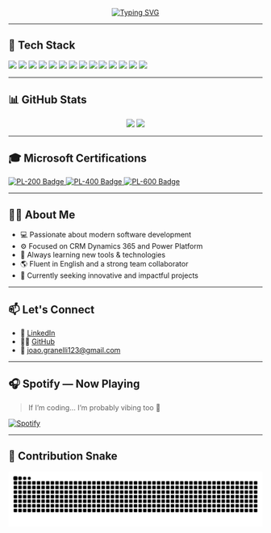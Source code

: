 <!-- Título animado com efeito de digitação -->
<p align="center">
  <a href="https://github.com/joaopedrogranelli">
    <img src="https://readme-typing-svg.herokuapp.com?font=Fira+Code&size=24&duration=3000&pause=1000&color=58A6FF&center=true&vCenter=true&width=1000&lines=Hi+there!+I'm+João+Pedro+Granelli;Software+Developer+%7C+CRM+%7C+Power+Platform+Consultant;Welcome+to+my+GitHub!+💻" alt="Typing SVG" />
  </a>
</p>


---


## 🧠 Tech Stack

<p align="left">
  <!-- Front-End -->
  <img src="https://img.shields.io/badge/JavaScript-F7DF1E?style=for-the-badge&logo=javascript&logoColor=black" />
  <img src="https://img.shields.io/badge/TypeScript-3178C6?style=for-the-badge&logo=typescript&logoColor=white" />
  <img src="https://img.shields.io/badge/React-20232A?style=for-the-badge&logo=react&logoColor=61DAFB" />
  <img src="https://img.shields.io/badge/Next.js-000000?style=for-the-badge&logo=next.js&logoColor=white" />

  <!-- Back-End -->
  <img src="https://img.shields.io/badge/Node.js-339933?style=for-the-badge&logo=nodedotjs&logoColor=white" />
  <img src="https://img.shields.io/badge/C%23-239120?style=for-the-badge&logo=c-sharp&logoColor=white" />
  <img src="https://img.shields.io/badge/SQL-003B57?style=for-the-badge&logo=mysql&logoColor=white" />

  <!-- Git e Versionamento -->
  <img src="https://img.shields.io/badge/Git-F05032?style=for-the-badge&logo=git&logoColor=white" />
  <img src="https://img.shields.io/badge/GitHub-000000?style=for-the-badge&logo=github&logoColor=white" />

  <!-- Outros -->
  <img src="https://img.shields.io/badge/VTEX-E72C37?style=for-the-badge&logo=vtex&logoColor=white" />

  <!-- Microsoft Stack -->
  <img src="https://img.shields.io/badge/Power%20Apps-742774?style=for-the-badge" />
  <img src="https://img.shields.io/badge/Power%20Automate-0089D6?style=for-the-badge" />
  <img src="https://img.shields.io/badge/Dynamics%20365-002050?style=for-the-badge" />
  <img src="https://img.shields.io/badge/Azure-0078D4?style=for-the-badge" />
</p>

---

## 📊 GitHub Stats

<p align="center">
  <img height="180em" src="https://github-readme-stats.vercel.app/api?username=joaopedrogranelli&show_icons=true&theme=tokyonight&hide_border=false" />
  <img height="180em" src="https://github-readme-stats.vercel.app/api/top-langs/?username=joaopedrogranelli&layout=compact&theme=tokyonight&hide_border=false"/>
</p>

---

## 🎓 Microsoft Certifications

<p align="left">
  <a href="https://learn.microsoft.com/api/credentials/share/en-us/JoaoPedroGranelli-1050/447869D418B5F96C?sharingId=429808EE9A89148A" target="_blank">
    <img src="https://img.shields.io/badge/PL--200-Power%20Platform%20Functional%20Consultant-0078D4?style=for-the-badge&logo=microsoft&logoColor=white" alt="PL-200 Badge" />
  </a>
  <a href="https://learn.microsoft.com/api/credentials/share/en-us/JoaoPedroGranelli-1050/D58B862FC80E1CFC?sharingId=429808EE9A89148A" target="_blank">
    <img src="https://img.shields.io/badge/PL--400-Power%20Platform%20Developer-0078D4?style=for-the-badge&logo=microsoft&logoColor=white" alt="PL-400 Badge" />
  </a>
  <a href="https://learn.microsoft.com/en-us/users/joaopedrogranelli-1050/credentials/40e2d4424817c0f2" target="_blank">
    <img src="https://img.shields.io/badge/PL--600-Power%20Platform%20Solution%20Architect-0078D4?style=for-the-badge&logo=microsoft&logoColor=white" alt="PL-600 Badge" />
  </a>
</p>

---

## 🧑‍💼 About Me

- 💻 Passionate about modern software development  
- ⚙️ Focused on CRM Dynamics 365 and Power Platform  
- 🧠 Always learning new tools & technologies  
- 🌎 Fluent in English and a strong team collaborator  
- 🎯 Currently seeking innovative and impactful projects  

---

## 📫 Let's Connect

- 💼 [LinkedIn](https://www.linkedin.com/in/joao-pedro-granelli/)
- 🧑‍💻 [GitHub](https://github.com/joaopedrogranelli)
- 📧 joao.granelli123@gmail.com

---

## 🎧 Spotify — Now Playing

> If I’m coding... I’m probably vibing too 🎵  

[![Spotify](https://spotify-currently-playing-track-joaopedrogranellis-projects.vercel.app/api)](https://open.spotify.com/user/u5rygyrk7dgl7u7nuabzq8qh8)


---

## 🐍 Contribution Snake

![snake gif](https://github.com/joaopedrogranelli/joaopedrogranelli/blob/output/github-contribution-grid-snake.svg)
